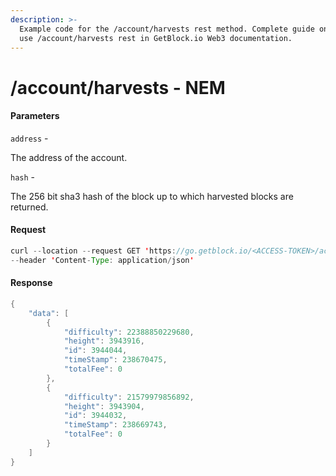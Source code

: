 ```yaml
---
description: >-
  Example code for the /account/harvests rest method. Сomplete guide on how to
  use /account/harvests rest in GetBlock.io Web3 documentation.
---
```


# /account/harvests - NEM

#### Parameters

`address` -

The address of the account.

`hash` -

The 256 bit sha3 hash of the block up to which harvested blocks are returned.

#### Request

```java
curl --location --request GET 'https://go.getblock.io/<ACCESS-TOKEN>/account/harvests?address=NCXIQA4FF5JB6AMQ53NQ3ZMRD3X3PJEWDJJJIGHT&hash=ff8f8d88a65d499165c2e4fa1c95bd4d5366f71d7a62efc21b0df39b6c80613a' \
--header 'Content-Type: application/json'
```

#### Response

```java
{
    "data": [
        {
            "difficulty": 22388850229680,
            "height": 3943916,
            "id": 3944044,
            "timeStamp": 238670475,
            "totalFee": 0
        },
        {
            "difficulty": 21579979856892,
            "height": 3943904,
            "id": 3944032,
            "timeStamp": 238669743,
            "totalFee": 0
        }
    ]
}
```
